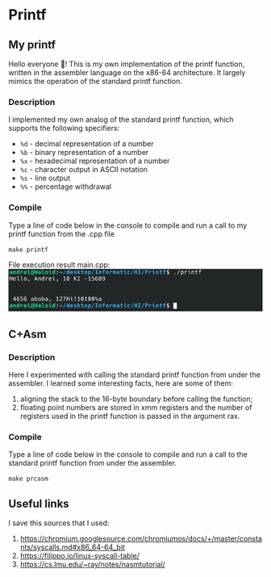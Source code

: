# Printf 
## My printf

Hello everyone :wave:! This is my own implementation of the printf function, written in the assembler language on the x86-64 architecture. It largely mimics the operation of the standard printf function.

### Description

I implemented my own analog of the standard printf function, which supports the following specifiers:

* `%d` - decimal representation of a number
* `%b` - binary representation of a number
* `%x` - hexadecimal representation of a number
* `%c` - character output in ASCII notation
* `%s` - line output
* `%%` - percentage withdrawal

### Compile
Type a line of code below in the console to compile and run a call to my printf function from the .cpp file
```
make printf
```

File execution result main.cpp:
<img src = "images/For git.png">

## C+Asm

### Description

Here I experimented with calling the standard printf function from under the assembler. I learned some interesting facts, here are some of them:
1. aligning the stack to the 16-byte boundary before calling the function;
2. floating point numbers are stored in xmm registers and the number of registers used in the printf function is passed in the argument rax.

### Compile
Type a line of code below in the console to compile and run a call to the standard printf function from under the assembler.
```
make prcasm
```

## Useful links
I save this sources that I used:
1) https://chromium.googlesource.com/chromiumos/docs/+/master/constants/syscalls.md#x86_64-64_bit
2) https://filippo.io/linux-syscall-table/
3) https://cs.lmu.edu/~ray/notes/nasmtutorial/


